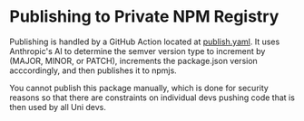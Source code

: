 # Publishing to Private NPM Registry

Publishing is handled by a GitHub Action located at [publish.yaml](../.github/workflows/publish.yml). It uses Anthropic's AI to determine the semver version type to increment by (MAJOR, MINOR, or PATCH), increments the package.json version acccordingly, and then publishes it to npmjs.

You cannot publish this package manually, which is done for security reasons so that there are constraints on individual devs pushing code that is then used by all Uni devs.
